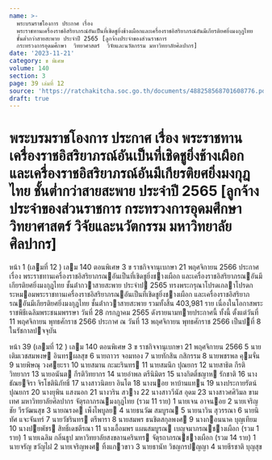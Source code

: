 ```yaml
---
name: >-
  พระบรมราชโองการ ประกาศ เรื่อง
  พระราชทานเครื่องราชอิสริยาภรณ์อันเป็นที่เชิดชูยิ่งช้างเผือกและเครื่องราชอิสริยาภรณ์อันมีเกียรติยศยิ่งมงกุฎไทย
  ชั้นต่ำกว่าสายสะพาย ประจำปี 2565 [ลูกจ้างประจำของส่วนราชการ
  กระทรวงการอุดมศึกษา  วิทยาศาสตร์  วิจัยและนวัตกรรม มหาวิทยาลัยศิลปากร]
date: '2023-11-21'
category: ข พิเศษ
volume: 140
section: 3
page: 39 เล่มที่ 12
source: 'https://ratchakitcha.soc.go.th/documents/488258568701608776.pdf'
draft: true
---
```


# พระบรมราชโองการ ประกาศ เรื่อง พระราชทานเครื่องราชอิสริยาภรณ์อันเป็นที่เชิดชูยิ่งช้างเผือกและเครื่องราชอิสริยาภรณ์อันมีเกียรติยศยิ่งมงกุฎไทย ชั้นต่ำกว่าสายสะพาย ประจำปี 2565 [ลูกจ้างประจำของส่วนราชการ กระทรวงการอุดมศึกษา  วิทยาศาสตร์  วิจัยและนวัตกรรม มหาวิทยาลัยศิลปากร]

หน้า 1 (เลมที่ 12 ) เลม 140 ตอนพิเศษ 3 ข ราชกิจจานุเบกษา 21 พฤศจิกายน 2566 ประกาศ เรื่อง พระราชทานเครื่องราชอิสริยาภรณอันเป็นที่เชิดชูยิ่งชางเผือก และเครื่องราชอิสริยาภรณอันมีเกียรติยศยิ่งมงกุฎไทย ชั้นต่ํากวาสายสะพาย ประจําป 2565 ทรงพระกรุณาโปรดเกลาโปรดกระหมอมพระราชทานเครื่องราชอิสริยาภรณอันเป็นที่เชิดชูยิ่งชางเผือก และเครื่องราชอิสริยาภรณอันมีเกียรติยศยิ่งมงกุฎไทย ชั้นต่ํากวาสายสะพาย รวมทั้งสิ้น 403,981 ราย เนื่องในโอกาสพระราชพิธีเฉลิมพระชนมพรรษา วันที่ 28 กรกฎาคม 2565 ดังรายนามทายประกาศนี้ ทั้งนี้ ตั้งแต่วันที่ 11 พฤศจิกายน พุทธศักราช 2566 ประกาศ ณ วันที่ 13 พฤศจิกายน พุทธศักราช 2566 เป็นปที่ 8 ในรัชกาลปจจุบัน

หน้า 39 (เลมที่ 12 ) เลม 140 ตอนพิเศษ 3 ข ราชกิจจานุเบกษา 21 พฤศจิกายน 2566 5 นายเติมเวชสมพงษ อินทรผลสุข 6 นายถาวร จอมทอง 7 นายทักสิน กสิกรรม 8 นายพชรพล คุมจั่น 9 นายพิษณุ วงศยะรา 10 นายสมาน กะมะรินทร 11 นายสมนึก ปุณยกร 12 นายสาธิต กีรติวิทยากร 13 นายอนันต กีรติวิทยากร 14 นายอําพล ตรีนิมิตร 15 นางกิตติ์ชญาห รักชาติ 16 นางธัณยจิรา จิรโชตินิภัทธิ์ 17 นางสาวนิตยา อินโต 18 นางนอย หาบ้านแทน 19 นางประกายรัตน์ ปุณยกร 20 นางยุพิน แสงนอก 21 นางวริน สวาง 22 นางสาววีนัส อุดม 23 นางสาวศศิวิมล ขามเทศ มหาวิทยาลัยศิลปากร จัตุรถาภรณมงกุฎไทย (รวม 11 ราย) 1 นายเจน อาจนอย 2 นายเจริญชัย วีรวัฒนสุข 3 นายณรงค เพ็งไพบูลย 4 นายธนวัฒ สมบูรณ 5 นายนาวิน สุวรรณา 6 นายนิทัศ แจะจันทร์ 7 นายวัชรินทร ตรีพารา 8 นายสมพร ธนชิตสกุลพงศ 9 นางกอนนาค บุญเทียม 10 นางปยพัชร สิทธิ์เดชตีรณา 11 นางเอื้อมพร แผนสมบูรณ เบญจมาภรณชางเผือก (รวม 1 ราย) 1 นายเฉลิม กลิ่นธูป มหาวิทยาลัยสงขลานครินทร จัตุรถาภรณชางเผือก (รวม 14 ราย) 1 นายจรัญ ขวัญไฝ 2 นายเจริญพงศ ทิ้งแกวขาว 3 นายธานัท วิชญกรปญญา 4 นายธีรชาติ บุญสุข

